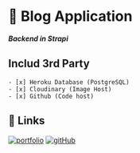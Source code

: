 # 🚀 Blog Application

**_Backend in Strapi_**

## Includ 3rd Party

    - [x] Heroku Database (PostgreSQL)
    - [x] Cloudinary (Image Host)
    - [x] Github (Code host)

## 🔗 Links

[![portfolio](https://img.shields.io/badge/my_portfolio-000?style=for-the-badge&logo=ko-fi&logoColor=green)](https://ariful-islam66.web.app/)
[![gitHub](https://img.shields.io/badge/Github-000?style=for-the-badge&logo=github&logoColor=white)](https://github.com/nodeAriful)

